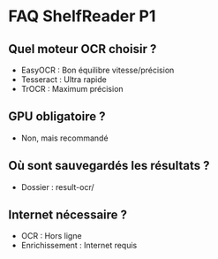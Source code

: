# FAQ ShelfReader P1

## Quel moteur OCR choisir ?
- EasyOCR : Bon équilibre vitesse/précision
- Tesseract : Ultra rapide
- TrOCR : Maximum précision

## GPU obligatoire ?
- Non, mais recommandé

## Où sont sauvegardés les résultats ?
- Dossier : result-ocr/

## Internet nécessaire ?
- OCR : Hors ligne
- Enrichissement : Internet requis
